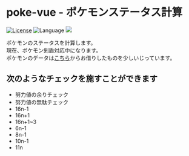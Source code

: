 # poke-vue - ポケモンステータス計算

[![License](https://img.shields.io/badge/License-Apache%202.0-orange.svg)](https://opensource.org/licenses/Apache-2.0)
![Language](https://img.shields.io/badge/Language-TypeScript-blue)
<img src="https://img.shields.io/badge/-Vue.js-4FC08D.svg?logo=vue.js&style=plastic">

ポケモンのステータスを計算します。  
現在、ポケモン剣盾対応中になります。  
ポケモンのデータは[こちら](https://github.com/kotofurumiya/pokemon_data)からお借りしたものを少しいじっています。

## 次のようなチェックを施すことができます

- 努力値の余りチェック
- 努力値の無駄チェック
- 16n-1
- 16n+1
- 16n+1~3
- 6n-1
- 8n-1
- 10n-1
- 11n
